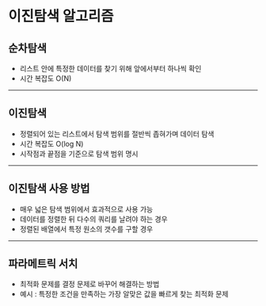 # 이진탐색 알고리즘
## 순차탐색
- 리스트 안에 특정한 데이터를 찾기 위해 앞에서부터 하나씩 확인
- 시간 복잡도 O(N)
---
## 이진탐색
- 정렬되어 있는 리스트에서 탐색 범위를 절반씩 좁혀가며 데이터 탐색
- 시간 복잡도 O(log N)
- 시작점과 끝점을 기준으로 탐색 범위 명시
---
## 이진탐색 사용 방법
- 매우 넓은 탐색 범위에서 효과적으로 사용 가능
- 데이터를 정렬한 뒤 다수의 쿼리를 날려야 하는 경우
- 정렬된 배열에서 특정 원소의 갯수를 구할 경우
---
## 파라메트릭 서치
- 최적화 문제를 결정 문제로 바꾸어 해결하는 방법
- 예시 : 특정한 조건을 만족하는 가장 알맞은 값을 빠르게 찾는 최적화 문제